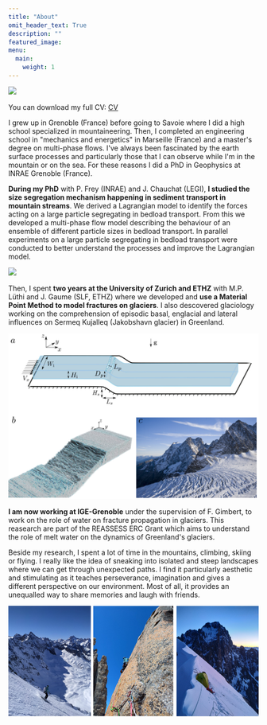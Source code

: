 ```yaml
---
title: "About"
omit_header_text: True
description: ""
featured_image:
menu:
  main:
    weight: 1
---
```


![](../images/about.png)

You can download my full CV: [CV](pdfs/cv.pdf)


I grew up in Grenoble (France) before going to Savoie where I did a high school specialized in mountaineering. 
Then, I completed an engineering school in "mechanics and energetics" in Marseille (France) and a master's degree on multi-phase flows. I've always been fascinated by the earth surface processes and particularly those that I can observe while I'm in the mountain or on the sea. For these reasons I did a PhD in Geophysics at INRAE Grenoble (France). 

__During my PhD__ with P. Frey (INRAE) and J. Chauchat (LEGI), __I studied the size segregation mechanism happening in sediment transport in mountain streams__. We derived a Lagrangian model to identify the forces acting on a large particle segregating in bedload transport. From this we developed a multi-phase flow model describing the behaviour of an ensemble of different particle sizes in bedload transport. In parallel experiments on a large particle segregating in bedload transport were conducted to better understand the processes and improve the Lagrangian model.

![](images/movieExperiment.gif)

Then, I spent __two years at the University of Zurich and ETHZ__ with M.P. Lüthi and J. Gaume (SLF, ETHZ) where we developed and __use a Material Point Method to model fractures on glaciers__. I also descovered glaciology working on the comprehension of episodic basal, englacial and lateral influences on Sermeq Kujalleq (Jakobshavn glacier) in Greenland. 

![](images/mpm_crevasses.png)

__I am now working at IGE-Grenoble__ under the supervision of F. Gimbert, to work on the role of water on fracture propagation in glaciers. This reasearch are part of the REASSESS ERC Grant which aims to understand the role of melt water on the dynamics of Greenland's glaciers.


Beside my research, I spent a lot of time in the mountains, climbing, skiing or flying. I really like the idea of sneaking into isolated and steep landscapes where we can get through unexpected paths. I find it particularly aesthetic and stimulating as it teaches perseverance, imagination and gives a different perspective on our environment. Most of all, it provides an unequalled way to share memories and laugh with friends. 

![](images/aboutmountain.png)
